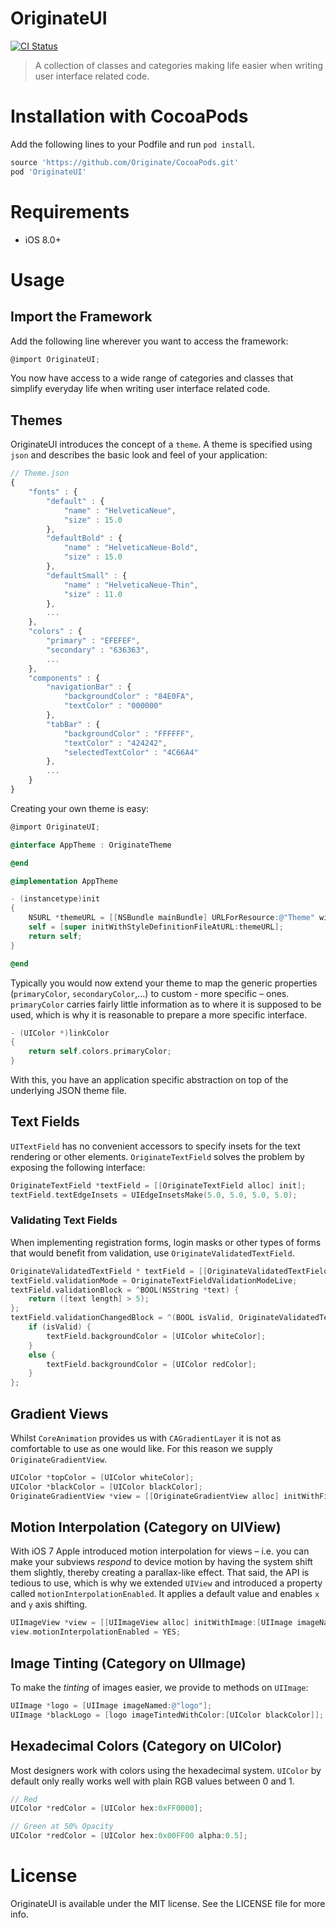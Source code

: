 # OriginateUI
[![CI Status](http://img.shields.io/travis/Originate/OriginateUI.svg?style=flat)](https://travis-ci.org/Originate/OriginateUI)

> A collection of classes and categories making life easier when writing user interface related code.

# Installation with CocoaPods
Add the following lines to your Podfile and run `pod install`.

```ruby
source 'https://github.com/Originate/CocoaPods.git'
pod 'OriginateUI'
```

# Requirements
- iOS 8.0+

# Usage

## Import the Framework

Add the following line wherever you want to access the framework:
```objective-c
@import OriginateUI;
```

You now have access to a wide range of categories and classes that simplify everyday life when writing user interface related code.

## Themes

OriginateUI introduces the concept of a `theme`. A theme is specified using `json` and describes the basic look and feel of your application:

```javascript
// Theme.json
{
    "fonts" : {
        "default" : {
            "name" : "HelveticaNeue",
            "size" : 15.0
        },
        "defaultBold" : {
            "name" : "HelveticaNeue-Bold",
            "size" : 15.0
        },
        "defaultSmall" : {
            "name" : "HelveticaNeue-Thin",
            "size" : 11.0
        },
        ...
    },
    "colors" : {
        "primary" : "EFEFEF",
        "secondary" : "636363",
        ...
    },
    "components" : {
        "navigationBar" : {
            "backgroundColor" : "84E0FA",
            "textColor" : "000000"
        },
        "tabBar" : {
            "backgroundColor" : "FFFFFF",
            "textColor" : "424242",
            "selectedTextColor" : "4C66A4"
        },
        ...
    }
}
```

Creating your own theme is easy:

```objective-c
@import OriginateUI;

@interface AppTheme : OriginateTheme

@end

@implementation AppTheme

- (instancetype)init
{
    NSURL *themeURL = [[NSBundle mainBundle] URLForResource:@"Theme" withExtension:@"json"];
    self = [super initWithStyleDefinitionFileAtURL:themeURL];
    return self;
}

@end
```

Typically you would now extend your theme to map the generic properties (`primaryColor`, `secondaryColor`,…) to custom - more specific – ones. `primaryColor` carries fairly little information as to where it is supposed to be used, which is why it is reasonable to prepare a more specific interface.

```objective-c
- (UIColor *)linkColor
{
    return self.colors.primaryColor;
}
```

With this, you have an application specific abstraction on top of the  underlying JSON theme file.

## Text Fields
`UITextField` has no convenient accessors to specify insets for the text rendering or other elements. `OriginateTextField` solves the problem by exposing the following interface:

```objective-c
OriginateTextField *textField = [[OriginateTextField alloc] init];
textField.textEdgeInsets = UIEdgeInsetsMake(5.0, 5.0, 5.0, 5.0);
```

### Validating Text Fields
When implementing registration forms, login masks or other types of forms that would benefit from validation, use `OriginateValidatedTextField`.

```objective-c
OriginateValidatedTextField * textField = [[OriginateValidatedTextField alloc] init];
textField.validationMode = OriginateTextFieldValidationModeLive;
textField.validationBlock = ^BOOL(NSString *text) {
    return ([text length] > 5);
};
textField.validationChangedBlock = ^(BOOL isValid, OriginateValidatedTextField *textField) {
    if (isValid) {
        textField.backgroundColor = [UIColor whiteColor];
    }
    else {
        textField.backgroundColor = [UIColor redColor];
    }
};
```

## Gradient Views
Whilst `CoreAnimation` provides us with `CAGradientLayer` it is not as comfortable to use as one would like. For this reason we supply `OriginateGradientView`.

```objective-c
UIColor *topColor = [UIColor whiteColor];
UIColor *blackColor = [UIColor blackColor];
OriginateGradientView *view = [[OriginateGradientView alloc] initWithFirstColor:topColor secondColor:blackColor];
```

## Motion Interpolation (Category on UIView)
With iOS 7 Apple introduced motion interpolation for views – i.e. you can make your subviews *respond* to device motion by having the system shift them slightly, thereby creating a parallax-like effect. That said, the API is tedious to use, which is why we extended `UIView` and introduced a property called `motionInterpolationEnabled`. It applies a default value and enables `x` and `y` axis shifting.

```objective-c
UIImageView *view = [[UIImageView alloc] initWithImage:[UIImage imageNamed:@"logo"]];
view.motionInterpolationEnabled = YES;
```

## Image Tinting (Category on UIImage)
To make the *tinting* of images easier, we provide to methods on `UIImage`:

```objective-c
UIImage *logo = [UIImage imageNamed:@"logo"];
UIImage *blackLogo = [logo imageTintedWithColor:[UIColor blackColor]];
```

## Hexadecimal Colors (Category on UIColor)
Most designers work with colors using the hexadecimal system. `UIColor` by default only really works well with plain RGB values between 0 and 1.

```objective-c
// Red
UIColor *redColor = [UIColor hex:0xFF0000];

// Green at 50% Opacity
UIColor *redColor = [UIColor hex:0x00FF00 alpha:0.5];
```

# License
OriginateUI is available under the MIT license. See the LICENSE file for more info.
